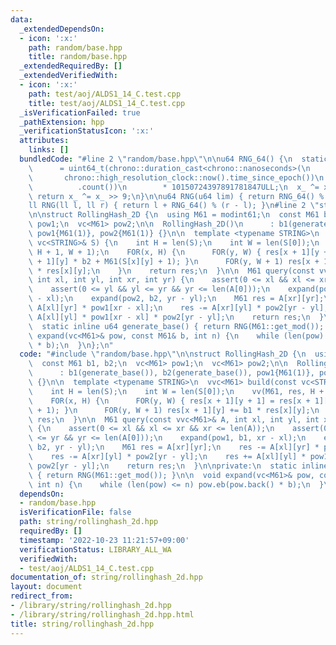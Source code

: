 ```yaml
---
data:
  _extendedDependsOn:
  - icon: ':x:'
    path: random/base.hpp
    title: random/base.hpp
  _extendedRequiredBy: []
  _extendedVerifiedWith:
  - icon: ':x:'
    path: test/aoj/ALDS1_14_C.test.cpp
    title: test/aoj/ALDS1_14_C.test.cpp
  _isVerificationFailed: true
  _pathExtension: hpp
  _verificationStatusIcon: ':x:'
  attributes:
    links: []
  bundledCode: "#line 2 \"random/base.hpp\"\n\nu64 RNG_64() {\n  static uint64_t x_\n\
    \      = uint64_t(chrono::duration_cast<chrono::nanoseconds>(\n              \
    \       chrono::high_resolution_clock::now().time_since_epoch())\n           \
    \          .count())\n        * 10150724397891781847ULL;\n  x_ ^= x_ << 7;\n \
    \ return x_ ^= x_ >> 9;\n}\n\nu64 RNG(u64 lim) { return RNG_64() % lim; }\n\n\
    ll RNG(ll l, ll r) { return l + RNG_64() % (r - l); }\n#line 2 \"string/rollinghash_2d.hpp\"\
    \n\nstruct RollingHash_2D {\n  using M61 = modint61;\n  const M61 b1, b2;\n  vc<M61>\
    \ pow1;\n  vc<M61> pow2;\n\n  RollingHash_2D()\n      : b1(generate_base()), b2(generate_base()),\
    \ pow1{M61(1)}, pow2{M61(1)} {}\n\n  template <typename STRING>\n  vvc<M61> build(const\
    \ vc<STRING>& S) {\n    int H = len(S);\n    int W = len(S[0]);\n    vv(M61, res,\
    \ H + 1, W + 1);\n    FOR(x, H) {\n      FOR(y, W) { res[x + 1][y + 1] = res[x\
    \ + 1][y] * b2 + M61(S[x][y] + 1); }\n      FOR(y, W + 1) res[x + 1][y] += b1\
    \ * res[x][y];\n    }\n    return res;\n  }\n\n  M61 query(const vvc<M61>& A,\
    \ int xl, int yl, int xr, int yr) {\n    assert(0 <= xl && xl <= xr && xr <= len(A));\n\
    \    assert(0 <= yl && yl <= yr && yr <= len(A[0]));\n    expand(pow1, b1, xr\
    \ - xl);\n    expand(pow2, b2, yr - yl);\n    M61 res = A[xr][yr];\n    res -=\
    \ A[xl][yr] * pow1[xr - xl];\n    res -= A[xr][yl] * pow2[yr - yl];\n    res +=\
    \ A[xl][yl] * pow1[xr - xl] * pow2[yr - yl];\n    return res;\n  }\n\nprivate:\n\
    \  static inline u64 generate_base() { return RNG(M61::get_mod()); }\n\n  void\
    \ expand(vc<M61>& pow, const M61& b, int n) {\n    while (len(pow) <= n) pow.eb(pow.back()\
    \ * b);\n  }\n};\n"
  code: "#include \"random/base.hpp\"\n\nstruct RollingHash_2D {\n  using M61 = modint61;\n\
    \  const M61 b1, b2;\n  vc<M61> pow1;\n  vc<M61> pow2;\n\n  RollingHash_2D()\n\
    \      : b1(generate_base()), b2(generate_base()), pow1{M61(1)}, pow2{M61(1)}\
    \ {}\n\n  template <typename STRING>\n  vvc<M61> build(const vc<STRING>& S) {\n\
    \    int H = len(S);\n    int W = len(S[0]);\n    vv(M61, res, H + 1, W + 1);\n\
    \    FOR(x, H) {\n      FOR(y, W) { res[x + 1][y + 1] = res[x + 1][y] * b2 + M61(S[x][y]\
    \ + 1); }\n      FOR(y, W + 1) res[x + 1][y] += b1 * res[x][y];\n    }\n    return\
    \ res;\n  }\n\n  M61 query(const vvc<M61>& A, int xl, int yl, int xr, int yr)\
    \ {\n    assert(0 <= xl && xl <= xr && xr <= len(A));\n    assert(0 <= yl && yl\
    \ <= yr && yr <= len(A[0]));\n    expand(pow1, b1, xr - xl);\n    expand(pow2,\
    \ b2, yr - yl);\n    M61 res = A[xr][yr];\n    res -= A[xl][yr] * pow1[xr - xl];\n\
    \    res -= A[xr][yl] * pow2[yr - yl];\n    res += A[xl][yl] * pow1[xr - xl] *\
    \ pow2[yr - yl];\n    return res;\n  }\n\nprivate:\n  static inline u64 generate_base()\
    \ { return RNG(M61::get_mod()); }\n\n  void expand(vc<M61>& pow, const M61& b,\
    \ int n) {\n    while (len(pow) <= n) pow.eb(pow.back() * b);\n  }\n};\n"
  dependsOn:
  - random/base.hpp
  isVerificationFile: false
  path: string/rollinghash_2d.hpp
  requiredBy: []
  timestamp: '2022-10-23 11:21:57+09:00'
  verificationStatus: LIBRARY_ALL_WA
  verifiedWith:
  - test/aoj/ALDS1_14_C.test.cpp
documentation_of: string/rollinghash_2d.hpp
layout: document
redirect_from:
- /library/string/rollinghash_2d.hpp
- /library/string/rollinghash_2d.hpp.html
title: string/rollinghash_2d.hpp
---
```

